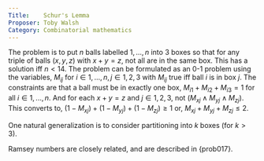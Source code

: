 ```yaml
---
Title:    Schur's Lemma
Proposer: Toby Walsh
Category: Combinatorial mathematics
---
```



The problem is to put $n$ balls labelled ${1,...,n}$ into 3 boxes so that for any triple of balls $(x,y,z)$ with $x+y=z$, not all are in the same box. This has a solution iff $n < 14$.
The problem can be formulated as an 0-1 problem using the variables, $M_{ij}$ for $i \in {1,...,n}, j \in {1,2,3}$ with $M_{ij}$ true iff ball $i$ is in box $j$. The constraints are that a ball must be in exactly one box, $M_{i1} + M_{i2} + M_{i3} = 1$ for all $i \in {1,...,n}$. And for each $x+y=z$ and $j \in {1,2,3}$, not $(M_{xj} \wedge M_{yj} \wedge M_{zj}$). This converts to, $(1-M_{xj}) + (1-M_{yj}) + (1-M_{zj}) \geq 1$ or, $M_{xj} + M_{yj} + M_{zj} \leq 2$.

One natural generalization is to consider partitioning into $k$ boxes (for $k>3$).

Ramsey numbers are closely related, and are described in {prob017}.
